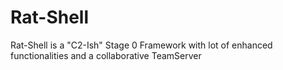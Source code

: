 # Rat-Shell
Rat-Shell is a "C2-Ish" Stage 0 Framework with lot of enhanced functionalities and a collaborative TeamServer
